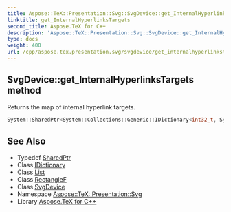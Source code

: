 ```yaml
---
title: Aspose::TeX::Presentation::Svg::SvgDevice::get_InternalHyperlinksTargets method
linktitle: get_InternalHyperlinksTargets
second_title: Aspose.TeX for C++
description: 'Aspose::TeX::Presentation::Svg::SvgDevice::get_InternalHyperlinksTargets method. Returns the map of internal hyperlink targets in C++.'
type: docs
weight: 400
url: /cpp/aspose.tex.presentation.svg/svgdevice/get_internalhyperlinkstargets/
---
```

## SvgDevice::get_InternalHyperlinksTargets method


Returns the map of internal hyperlink targets.

```cpp
System::SharedPtr<System::Collections::Generic::IDictionary<int32_t, System::SharedPtr<System::Collections::Generic::List<System::Drawing::RectangleF>>>> Aspose::TeX::Presentation::Svg::SvgDevice::get_InternalHyperlinksTargets() override
```

## See Also

* Typedef [SharedPtr](../../../system/sharedptr/)
* Class [IDictionary](../../../system.collections.generic/idictionary/)
* Class [List](../../../system.collections.generic/list/)
* Class [RectangleF](../../../system.drawing/rectanglef/)
* Class [SvgDevice](../)
* Namespace [Aspose::TeX::Presentation::Svg](../../)
* Library [Aspose.TeX for C++](../../../)
